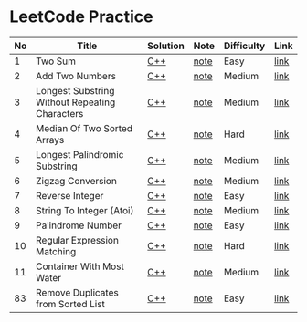 # LeetCode Practice

| No  | Title           | Solution                                     | Note                             | Difficulty | Link                                                   |
| --- | --------------- | -------------------------------------------- | -------------------------------- | ---------- | ------------------------------------------------------ |
| 1   | Two Sum         | [C++](problems/two_sum/solution.hpp)         | [note](problems/two_sum)         | Easy       | [link](https://leetcode.com/problems/two-sum/)         |
| 2   | Add Two Numbers | [C++](problems/add_two_numbers/solution.hpp) | [note](problems/add_two_numbers) | Medium     | [link](https://leetcode.com/problems/add-two-numbers/) |
| 3   | Longest Substring Without Repeating Characters | [C++](problems/longest_substring_without_repeating_characters/solution.hpp) | [note](problems/longest_substring_without_repeating_characters) | Medium     | [link](https://leetcode.com/problems/longest-substring-without-repeating-characters/) |
| 4   | Median Of Two Sorted Arrays | [C++](problems/median_of_two_sorted_arrays/solution.hpp) | [note](problems/median_of_two_sorted_arrays) | Hard     | [link](https://leetcode.com/problems/median-of-two-sorted-arrays/) |
| 5   | Longest Palindromic Substring | [C++](problems/longest_palindromic_substring/solution.hpp) | [note](problems/longest_palindromic_substring) | Medium     | [link](https://leetcode.com/problems/longest-palindromic-substring/) |
| 6   | Zigzag Conversion | [C++](problems/zigzag_conversion/solution.hpp) | [note](problems/zigzag_conversion) | Medium     | [link](https://leetcode.com/problems/zigzag-conversion/) |
| 7   | Reverse Integer | [C++](problems/reverse_integer/solution.hpp) | [note](problems/reverse_integer) | Easy     | [link](https://leetcode.com/problems/reverse-integer/) |
| 8   | String To Integer (Atoi) | [C++](problems/string_to_integer_atoi/solution.hpp) | [note](problems/string_to_integer_atoi) | Medium     | [link](https://leetcode.com/problems/string-to-integer-atoi/) |
| 9   | Palindrome Number | [C++](problems/palindrome_number/solution.hpp) | [note](problems/palindrome_number) | Easy     | [link](https://leetcode.com/problems/palindrome-number/) |
| 10  | Regular Expression Matching | [C++](problems/regular_expression_matching/solution.hpp) | [note](problems/regular_expression_matching) | Hard     | [link](https://leetcode.com/problems/regular-expression-matching/) |
| 11  | Container With Most Water | [C++](problems/container_with_most_water/solution.hpp) | [note](problems/container_with_most_water) | Medium     | [link](https://leetcode.com/problems/container-with-most-water/) |
| 83  | Remove Duplicates from Sorted List | [C++](problems/remove_duplicates_from_sorted_list/solution.hpp) | [note](problems/remove_duplicates_from_sorted_list) | Easy     | [link](https://leetcode.com/problems/remove-duplicates-from-sorted-list/) |
